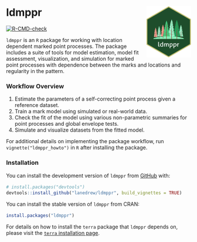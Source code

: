 
<!-- README.md is generated from README.Rmd. Please edit that file -->

# ldmppr <img src="man/figures/ldmppr_logo_hex5.png" align="right" height="140" /></a>

<!-- badges: start -->

[![R-CMD-check](https://github.com/lanedrew/ldmppr/actions/workflows/r.yml/badge.svg)](https://github.com/lanedrew/ldmppr/actions/workflows/r.yml)
<!-- badges: end -->

`ldmppr` is an `R` package for working with location dependent marked
point processes. The package includes a suite of tools for model
estimation, model fit assessment, visualization, and simulation for
marked point processes with dependence between the marks and locations
and regularity in the pattern.

### Workflow Overview

1.  Estimate the parameters of a self-correcting point process given a
    reference dataset.
2.  Train a mark model using simulated or real-world data.
3.  Check the fit of the model using various non-parametric summaries
    for point processes and global envelope tests.
4.  Simulate and visualize datasets from the fitted model.

For additional details on implementing the package workflow, run
`vignette("ldmppr_howto")` in `R` after installing the package.

### Installation

You can install the development version of `ldmppr` from
[GitHub](https://github.com/) with:

``` r
# install.packages("devtools")
devtools::install_github("lanedrew/ldmppr", build_vignettes = TRUE)
```

You can install the stable version of `ldmppr` from CRAN:

``` r
install.packages("ldmppr")
```

For details on how to install the `terra` package that `ldmppr` depends
on, please visit the [`terra` installation
page](https://github.com/rspatial/terra).
